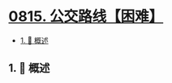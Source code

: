 # [0815. 公交路线【困难】](https://github.com/tnotesjs/TNotes.leetcode/tree/main/notes/0815.%20%E5%85%AC%E4%BA%A4%E8%B7%AF%E7%BA%BF%E3%80%90%E5%9B%B0%E9%9A%BE%E3%80%91)

<!-- region:toc -->

- [1. 📝 概述](#1--概述)

<!-- endregion:toc -->

## 1. 📝 概述
